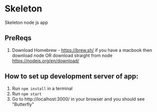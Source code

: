 # Skeleton
Skeleton node js app 

## PreReqs

1. Download Homebrew - https://brew.sh/ if you have a macbook then download node OR download straight from node https://nodejs.org/en/download/


## How to set up development server of app:

1. Run `npm install` in a terminal
2. Run `npm start`
3. Go to http://localhost:3000/ in your browser and you should see "Butterfly"

